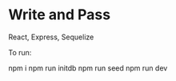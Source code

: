 # Write and Pass

React, Express, Sequelize

To run:

npm i
npm run initdb
npm run seed
npm run dev
